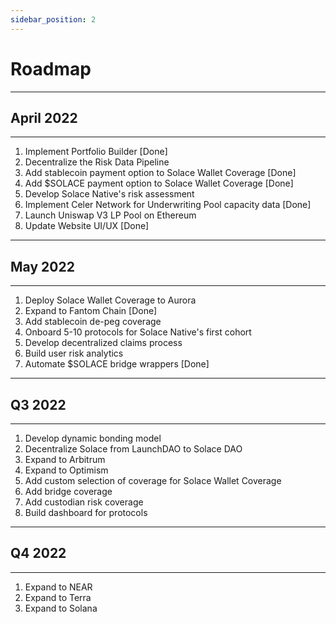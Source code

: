 ```yaml
---
sidebar_position: 2
---
```


# Roadmap

---
## April 2022
---
1. Implement Portfolio Builder [Done]
2. Decentralize the Risk Data Pipeline 
3. Add stablecoin payment option to Solace Wallet Coverage [Done]
4. Add $SOLACE payment option to Solace Wallet Coverage [Done]
5. Develop Solace Native's risk assessment 
6. Implement Celer Network for Underwriting Pool capacity data [Done]
7. Launch Uniswap V3 LP Pool on Ethereum
8. Update Website UI/UX [Done]
---
## May 2022
---
1. Deploy Solace Wallet Coverage to Aurora 
2. Expand to Fantom Chain [Done]
3. Add stablecoin de-peg coverage
4. Onboard 5-10 protocols for Solace Native's first cohort
5. Develop decentralized claims process 
6. Build user risk analytics 
7. Automate $SOLACE bridge wrappers [Done]
---
## Q3 2022
---
1. Develop dynamic bonding model
2. Decentralize Solace from LaunchDAO to Solace DAO
3. Expand to Arbitrum
4. Expand to Optimism
5. Add custom selection of coverage for Solace Wallet Coverage
6. Add bridge coverage
7. Add custodian risk coverage
8. Build dashboard for protocols
---
## Q4 2022
---
1. Expand to NEAR
2. Expand to Terra
3. Expand to Solana